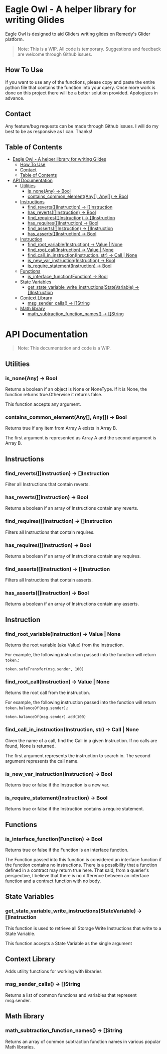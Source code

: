 
# Eagle Owl - A helper library for writing Glides

Eagle Owl is designed to aid Gliders writing glides on Remedy's Glider platform.

> Note: This is a WIP. All code is temporary. Suggestions and feedback are welcome through Github issues.

## How To Use 

If you want to use any of the functions, please copy and paste the entire python file that contains the function into your query. Once more work is done on this project there will be a better solution provided. Apologizes in advance.

## Contact

Any feature/bug requests can be made through Github issues. I will do my best to be as responsive as I can. Thanks!

## Table of Contents

- [Eagle Owl - A helper library for writing Glides](#eagle-owl---a-helper-library-for-writing-glides)
  - [How To Use](#how-to-use)
  - [Contact](#contact)
  - [Table of Contents](#table-of-contents)
- [API Documentation](#api-documentation)
  - [Utilities](#utilities)
    - [is\_none(Any) -\> Bool](#is_noneany---bool)
    - [contains\_common\_element(Any\[\], Any\[\]) -\> Bool](#contains_common_elementany-any---bool)
  - [Instructions](#instructions)
    - [find\_reverts(\[\]Instruction) -\> \[\]Instruction](#find_revertsinstruction---instruction)
    - [has\_reverts(\[\]Instruction) -\> Bool](#has_revertsinstruction---bool)
    - [find\_requires(\[\]Instruction) -\> \[\]Instruction](#find_requiresinstruction---instruction)
    - [has\_requires(\[\]Instruction) -\> Bool](#has_requiresinstruction---bool)
    - [find\_asserts(\[\]Instruction) -\> \[\]Instruction](#find_assertsinstruction---instruction)
    - [has\_asserts(\[\]Instruction) -\> Bool](#has_assertsinstruction---bool)
  - [Instruction](#instruction)
    - [find\_root\_variable(Instruction) -\> Value | None](#find_root_variableinstruction---value--none)
    - [find\_root\_call(Instruction) -\> Value | None](#find_root_callinstruction---value--none)
    - [find\_call\_in\_instruction(Instruction, str) -\> Call | None](#find_call_in_instructioninstruction-str---call--none)
    - [is\_new\_var\_instruction(Instruction) -\> Bool](#is_new_var_instructioninstruction---bool)
    - [is\_require\_statement(Instruction) -\> Bool](#is_require_statementinstruction---bool)
  - [Functions](#functions)
    - [is\_interface\_function(Function) -\> Bool](#is_interface_functionfunction---bool)
  - [State Variables](#state-variables)
    - [get\_state\_variable\_write\_instructions(StateVariable) -\> \[\]Instruction](#get_state_variable_write_instructionsstatevariable---instruction)
  - [Context Library](#context-library)
    - [msg\_sender\_calls() -\> \[\]String](#msg_sender_calls---string)
  - [Math library](#math-library)
    - [math\_subtraction\_function\_names() -\> \[\]String](#math_subtraction_function_names---string)


# API Documentation

> Note: This documentation and code is a WIP.

## Utilities

### is_none(Any) -> Bool

Returns a boolean if an object is None or NoneType. If it is None, the function returns true.Otherwise it returns false.

This function accepts any argument.

### contains_common_element(Any[], Any[]) -> Bool

Returns true if any item from Array A exists in Array B. 

The first argument is represented as Array A and the second argument is Array B.


## Instructions

### find_reverts([]Instruction) -> []Instruction

Filter all Instructions that contain reverts.

### has_reverts([]Instruction) -> Bool

Returns a boolean if an array of Instructions contain any reverts.

### find_requires([]Instruction) -> []Instruction

Filters all Instructions that contain requires.

### has_requires([]Instruction) -> Bool

Returns a boolean if an array of Instructions contain any requires.

### find_asserts([]Instruction) -> []Instruction

Filters all Instructions that contain asserts.

### has_asserts([]Instruction) -> Bool

Returns a boolean if an array of Instructions contain any asserts.


## Instruction

### find_root_variable(Instruction) -> Value | None

Returns the root variable (aka Value) from the instruction.

For example, the following instruction passed into the function will return `token`.:

```solidity
token.safeTransfer(msg.sender, 100)
```

### find_root_call(Instruction) -> Value | None

Returns the root call from the instruction.

For example, the following instruction passed into the function will return `token.balanceOf(msg.sender)`.:

```solidity
token.balanceOf(msg.sender).add(100)
```

### find_call_in_instruction(Instruction, str) -> Call | None

Given the name of a call, find the Call in a given Instruction. If no calls are found, None is returned.

The first argument represents the instruction to search in. The second argument represents the call name.

### is_new_var_instruction(Instruction) -> Bool

Returns true or false if the Instruction is a new var. 

### is_require_statement(Instruction) -> Bool

Returns true or false if the Instruction contains a require statement.

## Functions

### is_interface_function(Function) -> Bool

Returns true or false if the Function is an interface function.

The Function passed into this function is considered an interface function if the function contains no instructions. There is a possibility that a function defined in a contract may return true here. That said, from a querier's perspective, I believe that there is no difference between an interface function and a contract function with no body.

## State Variables

### get_state_variable_write_instructions(StateVariable) -> []Instruction

This function is used to retrieve all Storage Write Instructions that write to a State Variable. 

This function accepts a State Variable as the single argument

## Context Library

Adds utility functions for working with libraries

### msg_sender_calls() -> []String

Returns a list of common functions and variables that represent msg.sender.

## Math library

### math_subtraction_function_names() -> []String

Returns an array of common subtraction function names in various popular Math libraries.
